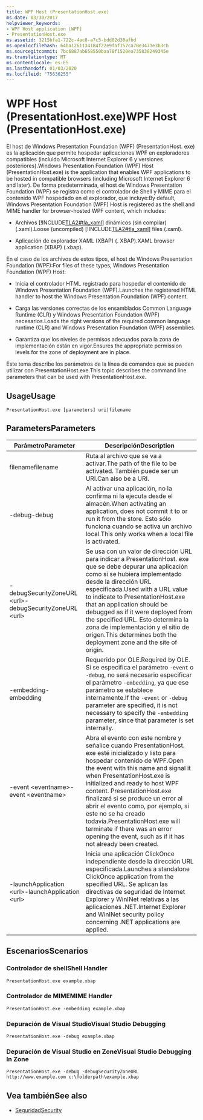 ```yaml
---
title: WPF Host (PresentationHost.exe)
ms.date: 03/30/2017
helpviewer_keywords:
- WPF Host application [WPF]
- PresentationHost.exe
ms.assetid: 3215bfa1-722c-4ac8-a7c5-bdd02d30afbd
ms.openlocfilehash: 64ba1261134184f22e9faf157ca70e3471e3b3cb
ms.sourcegitcommit: 7bc6887ab658550baa78f1520ea735838249345e
ms.translationtype: MT
ms.contentlocale: es-ES
ms.lasthandoff: 01/03/2020
ms.locfileid: "75636255"
---
```

# <a name="wpf-host-presentationhostexe"></a><span data-ttu-id="9f0c3-102">WPF Host (PresentationHost.exe)</span><span class="sxs-lookup"><span data-stu-id="9f0c3-102">WPF Host (PresentationHost.exe)</span></span>
<span data-ttu-id="9f0c3-103">El host de Windows Presentation Foundation (WPF) (PresentationHost. exe) es la aplicación que permite hospedar aplicaciones WPF en exploradores compatibles (incluido Microsoft Internet Explorer 6 y versiones posteriores).</span><span class="sxs-lookup"><span data-stu-id="9f0c3-103">Windows Presentation Foundation (WPF) Host (PresentationHost.exe) is the application that enables WPF applications to be hosted in compatible browsers (including Microsoft Internet Explorer 6 and later).</span></span> <span data-ttu-id="9f0c3-104">De forma predeterminada, el host de Windows Presentation Foundation (WPF) se registra como el controlador de Shell y MIME para el contenido WPF hospedado en el explorador, que incluye:</span><span class="sxs-lookup"><span data-stu-id="9f0c3-104">By default, Windows Presentation Foundation (WPF) Host is registered as the shell and MIME handler for browser-hosted WPF content, which includes:</span></span>  
  
- <span data-ttu-id="9f0c3-105">Archivos [!INCLUDE[TLA2#tla_xaml](../../../../includes/tla2sharptla-xaml-md.md)] dinámicos (sin compilar) (.xaml).</span><span class="sxs-lookup"><span data-stu-id="9f0c3-105">Loose (uncompiled) [!INCLUDE[TLA2#tla_xaml](../../../../includes/tla2sharptla-xaml-md.md)] files (.xaml).</span></span>  
  
- <span data-ttu-id="9f0c3-106">Aplicación de explorador XAML (XBAP) (. XBAP).</span><span class="sxs-lookup"><span data-stu-id="9f0c3-106">XAML browser application (XBAP) (.xbap).</span></span>  
  
 <span data-ttu-id="9f0c3-107">En el caso de los archivos de estos tipos, el host de Windows Presentation Foundation (WPF):</span><span class="sxs-lookup"><span data-stu-id="9f0c3-107">For files of these types, Windows Presentation Foundation (WPF) Host:</span></span>  
  
- <span data-ttu-id="9f0c3-108">Inicia el controlador HTML registrado para hospedar el contenido de Windows Presentation Foundation (WPF).</span><span class="sxs-lookup"><span data-stu-id="9f0c3-108">Launches the registered HTML handler to host the Windows Presentation Foundation (WPF) content.</span></span>  
  
- <span data-ttu-id="9f0c3-109">Carga las versiones correctas de los ensamblados Common Language Runtime (CLR) y Windows Presentation Foundation (WPF) necesarios.</span><span class="sxs-lookup"><span data-stu-id="9f0c3-109">Loads the right versions of the required common language runtime (CLR) and Windows Presentation Foundation (WPF) assemblies.</span></span>  
  
- <span data-ttu-id="9f0c3-110">Garantiza que los niveles de permisos adecuados para la zona de implementación están en vigor.</span><span class="sxs-lookup"><span data-stu-id="9f0c3-110">Ensures the appropriate permission levels for the zone of deployment are in place.</span></span>  
  
 <span data-ttu-id="9f0c3-111">Este tema describe los parámetros de la línea de comandos que se pueden utilizar con PresentationHost.exe.</span><span class="sxs-lookup"><span data-stu-id="9f0c3-111">This topic describes the command line parameters that can be used with PresentationHost.exe.</span></span>  
  
## <a name="usage"></a><span data-ttu-id="9f0c3-112">Usage</span><span class="sxs-lookup"><span data-stu-id="9f0c3-112">Usage</span></span>  
 `PresentationHost.exe [parameters] uri|filename`  
  
## <a name="parameters"></a><span data-ttu-id="9f0c3-113">Parameters</span><span class="sxs-lookup"><span data-stu-id="9f0c3-113">Parameters</span></span>  
  
|<span data-ttu-id="9f0c3-114">Parámetro</span><span class="sxs-lookup"><span data-stu-id="9f0c3-114">Parameter</span></span>|<span data-ttu-id="9f0c3-115">Descripción</span><span class="sxs-lookup"><span data-stu-id="9f0c3-115">Description</span></span>|  
|---------------|-----------------|  
|<span data-ttu-id="9f0c3-116">filename</span><span class="sxs-lookup"><span data-stu-id="9f0c3-116">filename</span></span>|<span data-ttu-id="9f0c3-117">Ruta al archivo que se va a activar.</span><span class="sxs-lookup"><span data-stu-id="9f0c3-117">The path of the file to be activated.</span></span> <span data-ttu-id="9f0c3-118">También puede ser un URI.</span><span class="sxs-lookup"><span data-stu-id="9f0c3-118">Can also be a URI.</span></span>|  
|<span data-ttu-id="9f0c3-119">-debug</span><span class="sxs-lookup"><span data-stu-id="9f0c3-119">-debug</span></span>|<span data-ttu-id="9f0c3-120">Al activar una aplicación, no la confirma ni la ejecuta desde el almacén.</span><span class="sxs-lookup"><span data-stu-id="9f0c3-120">When activating an application, does not commit it to or run it from the store.</span></span> <span data-ttu-id="9f0c3-121">Esto sólo funciona cuando se activa un archivo local.</span><span class="sxs-lookup"><span data-stu-id="9f0c3-121">This only works when a local file is activated.</span></span>|  
|<span data-ttu-id="9f0c3-122">-debugSecurityZoneURL \<url></span><span class="sxs-lookup"><span data-stu-id="9f0c3-122">-debugSecurityZoneURL \<url></span></span>|<span data-ttu-id="9f0c3-123">Se usa con un valor de dirección URL para indicar a PresentationHost. exe que se debe depurar una aplicación como si se hubiera implementado desde la dirección URL especificada.</span><span class="sxs-lookup"><span data-stu-id="9f0c3-123">Used with a URL value to indicate to PresentationHost.exe that an application should be debugged as if it were deployed from the specified URL.</span></span> <span data-ttu-id="9f0c3-124">Esto determina la zona de implementación y el sitio de origen.</span><span class="sxs-lookup"><span data-stu-id="9f0c3-124">This determines both the deployment zone and the site of origin.</span></span>|  
|<span data-ttu-id="9f0c3-125">-embedding</span><span class="sxs-lookup"><span data-stu-id="9f0c3-125">-embedding</span></span>|<span data-ttu-id="9f0c3-126">Requerido por OLE.</span><span class="sxs-lookup"><span data-stu-id="9f0c3-126">Required by OLE.</span></span> <span data-ttu-id="9f0c3-127">Si se especifica el parámetro `-event` o `-debug`, no será necesario especificar el parámetro `-embedding`, ya que ese parámetro se establece internamente.</span><span class="sxs-lookup"><span data-stu-id="9f0c3-127">If the `-event` or `-debug` parameter are specified, it is not necessary to specify the `-embedding` parameter, since that parameter is set internally.</span></span>|  
|<span data-ttu-id="9f0c3-128">-event \<eventname></span><span class="sxs-lookup"><span data-stu-id="9f0c3-128">-event \<eventname></span></span>|<span data-ttu-id="9f0c3-129">Abra el evento con este nombre y señalice cuando PresentationHost. exe esté inicializado y listo para hospedar contenido de WPF.</span><span class="sxs-lookup"><span data-stu-id="9f0c3-129">Open the event with this name and signal it when PresentationHost.exe is initialized and ready to host WPF content.</span></span> <span data-ttu-id="9f0c3-130">PresentationHost.exe finalizará si se produce un error al abrir el evento como, por ejemplo, si este no se ha creado todavía.</span><span class="sxs-lookup"><span data-stu-id="9f0c3-130">PresentationHost.exe will terminate if there was an error opening the event, such as if it has not already been created.</span></span>|  
|<span data-ttu-id="9f0c3-131">-launchApplication \<url></span><span class="sxs-lookup"><span data-stu-id="9f0c3-131">-launchApplication \<url></span></span>|<span data-ttu-id="9f0c3-132">Inicia una aplicación ClickOnce independiente desde la dirección URL especificada.</span><span class="sxs-lookup"><span data-stu-id="9f0c3-132">Launches a standalone ClickOnce application from the specified URL.</span></span> <span data-ttu-id="9f0c3-133">Se aplican las directivas de seguridad de Internet Explorer y WinINet relativas a las aplicaciones .NET.</span><span class="sxs-lookup"><span data-stu-id="9f0c3-133">Internet Explorer and WinINet security policy concerning .NET applications are applied.</span></span>|  
  
## <a name="scenarios"></a><span data-ttu-id="9f0c3-134">Escenarios</span><span class="sxs-lookup"><span data-stu-id="9f0c3-134">Scenarios</span></span>  
  
### <a name="shell-handler"></a><span data-ttu-id="9f0c3-135">Controlador de shell</span><span class="sxs-lookup"><span data-stu-id="9f0c3-135">Shell Handler</span></span>  
 `PresentationHost.exe example.xbap`  
  
### <a name="mime-handler"></a><span data-ttu-id="9f0c3-136">Controlador de MIME</span><span class="sxs-lookup"><span data-stu-id="9f0c3-136">MIME Handler</span></span>  
 `PresentationHost.exe -embedding example.xbap`  
  
### <a name="visual-studio-debugging"></a><span data-ttu-id="9f0c3-137">Depuración de Visual Studio</span><span class="sxs-lookup"><span data-stu-id="9f0c3-137">Visual Studio Debugging</span></span>  
 `PresentationHost.exe -debug example.xbap`  
  
### <a name="visual-studio-debugging-in-zone"></a><span data-ttu-id="9f0c3-138">Depuración de Visual Studio en Zone</span><span class="sxs-lookup"><span data-stu-id="9f0c3-138">Visual Studio Debugging In Zone</span></span>  
 `PresentationHost.exe -debug -debugSecurityZoneURL http://www.example.com c:\folderpath\example.xbap`  
  
## <a name="see-also"></a><span data-ttu-id="9f0c3-139">Vea también</span><span class="sxs-lookup"><span data-stu-id="9f0c3-139">See also</span></span>

- [<span data-ttu-id="9f0c3-140">Seguridad</span><span class="sxs-lookup"><span data-stu-id="9f0c3-140">Security</span></span>](../security-wpf.md)
